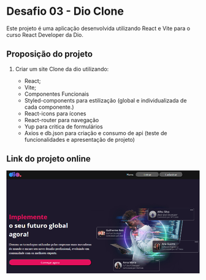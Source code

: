 # Desafio 03 - Dio Clone

Este projeto é uma aplicação desenvolvida utilizando React e Vite para o curso React Developer da Dio.

## Proposição do projeto

1. Criar um site Clone da dio utilizando:

   - React;
   - Vite;
   - Componentes Funcionais
   - Styled-components para estilização (global e individualizada de cada componente.)
   - React-icons para ícones
   - React-router para navegação
   - Yup para critica de formulários
   - Axios e db.json para criação e consumo de api (teste de funcionalidades e apresentação de projeto)

## Link do projeto online

<div style="text-align:center;">
<a href="https://georgebarreira.github.io/desafio03-DioClone/"><img src="./src/assets/dioclone.PNG" alt="imagem do projeto"  /> </a>
</div>
